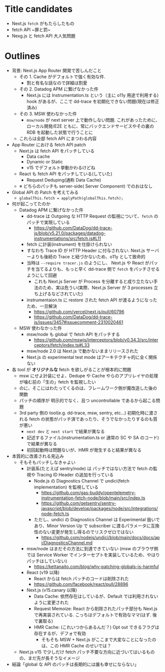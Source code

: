# Title candidates

- Next.js `fetch` がもたらしたもの
- fetch API ~罪と罰~
- Nexg.js と fetch API 大人気問題

# Outlines

- 背景: Next.js App Router 開発で苦しんだこと
  - その 1. Cache がデフォルトで強く有効な件.
    - 割と有名な話なので詳細は割愛
  - その 2. Datadog APM に繋げなかった件
    - Next.js には Instrumentation.ts という（主に o11y 用途で利用する) hook があるが、ここで dd-trace を初期化できない問題(現在は修正済み)
  - その 3. MSW 使わなかった件
    - `msw/node` が next server 上で動作しない問題. これがあったために、ローカル開発/E2E ともに、常にバックエンドサービスやその裏の RDB を起動した状態で行うことに
  - これらは全部 fetch API にまつわる内容
- App Router における fetch API patch
  - Next.js は fetch API をパッチしている
    - Data cache
    - Dynamic or Static
    - v15 でデフォルト挙動かわるけどね
  - React も fetch API をパッチしている(していた)
    - Request Deduping(通称 Data Cache)
  - ※ どちらのパッチも server-side( Server Component) でのおはなし
- Global API の Patch を考えてみる
  - `globalThis.fetch = applyPath(globalThis.fetch);`
- 何が起こってたのか
  - Datadog APM に繋げなかった件
    - dd-trace は Outgoing な HTTP Request の監視について、`fetch` のパッチで実現している
      - https://github.com/DataDog/dd-trace-js/blob/v5.21.0/packages/datadog-instrumentations/src/fetch.js#L11
    - fetch に計装(instrument) を仕掛けられない
    - すなわち Trace ID が HTTP Header に付与されない. Next.js サーバーよりも後続の Trace と紐づかないため、o11y として致命的
    - 当時は `--require tracer.js` のようにし、 Next.js や React がパッチを当てるよりも、もっと早く dd-trace 側で `fetch` をパッチさせるようにして回避
      - これも Next.js Server が Process を分離すると成り立たない手法のため、実は危うい(実際、Next.js Server が 3 processes 立ち上げるなどされていた)
    - instrumentaion.ts に restore された fetch API が渡るようになったため、一旦解決
      - https://github.com/vercel/next.js/pull/60796
      - https://github.com/DataDog/dd-trace-js/issues/3457#issuecomment-2310020461
  - MSW 使わなかった件
    - msw/node も global で fetch API をパッチする
      - https://github.com/mswjs/interceptors/blob/v0.34.3/src/interceptors/fetch/index.ts#L33
    - msw/node 2.0 は Next.js で動かないままリリースされた
    - Next.js の experimental test mode はアーキテクチャ的に全く関係ない
- 各 tool が **オリジナルな** fetch を欲しがることが根本的に問題
  - msw にせよ計装にせよ、Dedupe や Cache やらのアプリレイヤの処理が噛む前の「生の」fetch を監視したい
  - のに、そこにはわたってくるのは、フレームワーク側が魔改造した後の関数
  - パッチの順序が 明示的でなく、且つ uncontrollable であるから起こる問題
  - 3rd party 側の tool(e.g. dd-trace, msw, sentry, etc...) 初期化時に渡される fetch の状態がパッチ済であったり、そうでなかったりするのも質が悪い
    - `next dev` と `next start` で結果が異なる
    - 記述するファイル(instrumentation.ts or 通常の SC や SA のコード) で結果が異なる
    - 初回起動時は問題ないが、HMR が発生すると結果が異なる
- 本質的に改善される見込み
  - そもそもパッチしなきゃよい
    - 計装系(たとえば sentry/node) は パッチではない方法で fetch の監視や Tracing ID Header の追加を行っている
      - Node.js の Diagnostics Channel で undici(fetch implementation) を監視している
        - https://github.com/gas-buddy/opentelemetry-instrumentation-fetch-node/blob/main/src/index.ts
        - https://github.com/getsentry/sentry-javascript/blob/develop/packages/node/src/integrations/node-fetch.ts
      - ただし、undici の Diagnostics Channel は Experimental 扱いであり、Minor Version Up で subscriber に渡るパラメータに互換性のない変更が発生し得るのでリスクゼロではない
        - https://github.com/nodejs/undici/blob/main/docs/docs/api/DiagnosticsChannel.md
    - msw/node はまだその方法に到達できていない (msw のブラウザ側では Service Worker でインターセプトを実装しているため、やはりパッチはしていない)
      - https://kettanaito.com/blog/why-patching-globals-is-harmful
    - React (v19 以降)
      - React からは fetch パッチのコードは削除された
      - https://github.com/facebook/react/pull/28896
    - Next.js (v15.canary 以降)
      - Data Cache: 依然存在はしているが、Default では利用されないように変更された
      - Request Memoize: React から削除されたパッチ部分も Next.js で再実装されている. こっちはデフォルトで有効なママ(はず. 後で裏取る)
      - HMR Cache: (これいつからあるんだ？) Opt out できるフラグは存在するが、デフォで有効
        - そもそも MSW + Next.js がここまで大変なことになったのは、この HMR Cache のせいでは？
  - Next.js v15 で少しだけ fetch パッチ不要な方向に近づいてはいるものの、まだ先が長そうなイメージ
- 結論「global な API のパッチは長期的には誰も幸せにならない」
